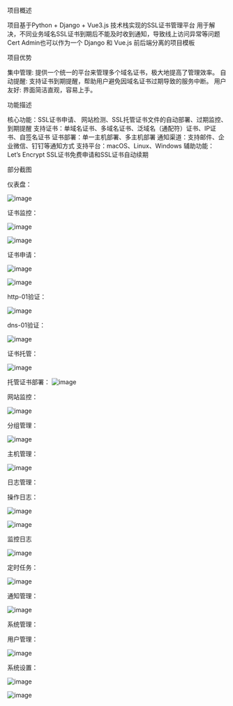 项目概述

项目基于Python + Django + Vue3.js 技术栈实现的SSL证书管理平台
用于解决，不同业务域名SSL证书到期后不能及时收到通知，导致线上访问异常等问题
Cert Admin也可以作为一个 Django 和 Vue.js 前后端分离的项目模板

项目优势

集中管理: 提供一个统一的平台来管理多个域名证书，极大地提高了管理效率。
自动提醒: 支持证书到期提醒，帮助用户避免因域名证书过期导致的服务中断。
用户友好: 界面简洁直观，容易上手。

功能描述

核心功能：SSL证书申请、 网站检测、SSL托管证书文件的自动部署、过期监控、到期提醒
支持证书：单域名证书、多域名证书、泛域名（通配符）证书、IP证书、自签名证书
证书部署：单一主机部署、多主机部署
通知渠道：支持邮件、企业微信、钉钉等通知方式
支持平台：macOS、Linux、Windows
辅助功能：Let’s Encrypt SSL证书免费申请和SSL证书自动续期

部分截图

仪表盘：

![image](https://github.com/user-attachments/assets/e375ae77-9cf1-487b-83e1-3174fa7c9066)

证书监控：

![image](https://github.com/user-attachments/assets/72bc412a-4ad3-4070-bb50-a172c125bb20)

![image](https://github.com/user-attachments/assets/40329797-e0e4-4fb4-a803-7497d969e2c9)

证书申请：

![image](https://github.com/user-attachments/assets/7073d74c-9e86-4267-949e-3d61bffec5a5)

![image](https://github.com/user-attachments/assets/daf5b258-930b-4868-a3db-47cc6b7064cf)

http-01验证：

![image](https://github.com/user-attachments/assets/39b9e0bb-29eb-4058-af97-4f8cb6448122)

dns-01验证：

![image](https://github.com/user-attachments/assets/cc7888bf-0851-4fce-8d4a-66507dd9c040)

证书托管：

![image](https://github.com/user-attachments/assets/bcec5a12-8cd2-4b50-99b3-9cc32aa3a27c)

托管证书部署：
![image](https://github.com/user-attachments/assets/73a89215-aae3-44b1-b02a-3197f9f3acdc)

网站监控：

![image](https://github.com/user-attachments/assets/2ff337bc-1ea8-435c-9968-3cb813e61fff)

分组管理：

![image](https://github.com/user-attachments/assets/064420a6-8077-4f3d-a1ed-42d182dff735)

主机管理：

![image](https://github.com/user-attachments/assets/1c33c008-2ea2-4a4d-9528-aa4aae2056ab)

日志管理：

操作日志：

![image](https://github.com/user-attachments/assets/e11b6e96-89a6-4b28-b7d4-75fbc776451a)

![image](https://github.com/user-attachments/assets/ce125b72-5b0d-4b67-9465-53fb192ee11b)

监控日志

![image](https://github.com/user-attachments/assets/aabba128-925b-4292-9709-c5d2d43f14b5)

定时任务：

![image](https://github.com/user-attachments/assets/1dc11d61-3b54-45c6-b335-1ed23c236ffe)

通知管理：

![image](https://github.com/user-attachments/assets/23c85d54-a87f-4307-bedb-4e25c2b43611)

系统管理：

用户管理：

![image](https://github.com/user-attachments/assets/7edc99fd-5247-49d7-9799-2a3b2b464389)

系统设置：

![image](https://github.com/user-attachments/assets/29d67d05-e90a-4156-a8f0-4af555b0f8cc)

![image](https://github.com/user-attachments/assets/b32a5b7c-88d7-4193-927c-7ff3987fec0b)









